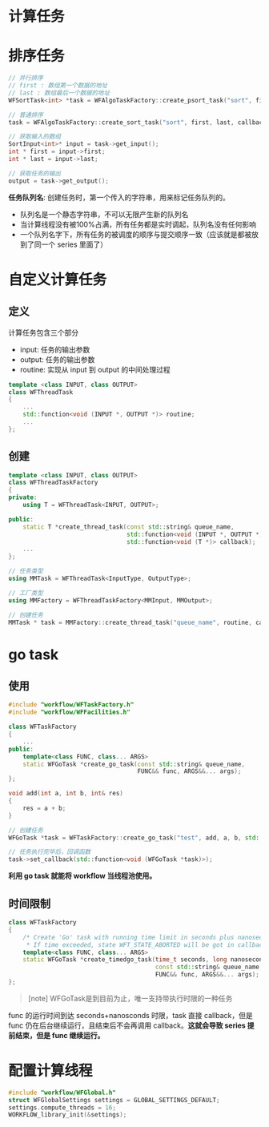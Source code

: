 # 计算任务

# 排序任务

```cpp
// 并行排序
// first : 数组第一个数据的地址
// last : 数组最后一个数据的地址 
WFSortTask<int> *task = WFAlgoTaskFactory::create_psort_task("sort", first, last, callback);

// 普通排序
task = WFAlgoTaskFactory::create_sort_task("sort", first, last, callback);

// 获取输入的数组
SortInput<int>* input = task->get_input();
int * first = input->first;
int * last = input->last;

// 获取任务的输出
output = task->get_output();
```

**任务队列名**: 创建任务时，第一个传入的字符串，用来标记任务队列的。
- 队列名是一个静态字符串，不可以无限产生新的队列名
- 当计算线程没有被100%占满，所有任务都是实时调起，队列名没有任何影响
- 一个队列名字下，所有任务的被调度的顺序与提交顺序一致（应该就是都被放到了同一个 series 里面了）

# 自定义计算任务

## 定义

计算任务包含三个部分
- input: 任务的输出参数
- output: 任务的输出参数
- routine: 实现从 input 到 output 的中间处理过程

```cpp
template <class INPUT, class OUTPUT>
class WFThreadTask
{
    ...
    std::function<void (INPUT *, OUTPUT *)> routine;
    ...
};
```

## 创建

```cpp
template <class INPUT, class OUTPUT>
class WFThreadTaskFactory
{
private:
    using T = WFThreadTask<INPUT, OUTPUT>;

public:
    static T *create_thread_task(const std::string& queue_name,
                                 std::function<void (INPUT *, OUTPUT *)> routine,
                                 std::function<void (T *)> callback);
    ...
};

// 任务类型
using MMTask = WFThreadTask<InputType, OutputType>;

// 工厂类型
using MMFactory = WFThreadTaskFactory<MMInput, MMOutput>;

// 创建任务
MMTask * task = MMFactory::create_thread_task("queue_name", routine, callback);
```

# go task

## 使用

```cpp
#include "workflow/WFTaskFactory.h"
#include "workflow/WFFacilities.h"

class WFTaskFactory
{
    ...
public:
    template<class FUNC, class... ARGS>
    static WFGoTask *create_go_task(const std::string& queue_name,
                                    FUNC&& func, ARGS&&... args);
};

void add(int a, int b, int& res)
{
    res = a + b;
}

// 创建任务
WFGoTask *task = WFTaskFactory::create_go_task("test", add, a, b, std::ref(res));

// 任务执行完毕后，回调函数
task->set_callback(std::function<void (WFGoTask *task)>);
```

**利用 go task 就能将 workflow 当线程池使用。**

## 时间限制

```cpp
class WFTaskFactory
{
    /* Create 'Go' task with running time limit in seconds plus nanoseconds.
     * If time exceeded, state WFT_STATE_ABORTED will be got in callback. */
    template<class FUNC, class... ARGS>
    static WFGoTask *create_timedgo_task(time_t seconds, long nanoseconds,
                                         const std::string& queue_name,
                                         FUNC&& func, ARGS&&... args);
};
```

> [note]
> WFGoTask是到目前为止，唯一支持带执行时限的一种任务

func 的运行时间到达 seconds+nanosconds 时限，task 直接 callback，但是 func 仍在后台继续运行，且结束后不会再调用 callback。**这就会导致 series 提前结束，但是 func 继续运行。**

# 配置计算线程

```cpp
#include "workflow/WFGlobal.h"
struct WFGlobalSettings settings = GLOBAL_SETTINGS_DEFAULT;
settings.compute_threads = 16;
WORKFLOW_library_init(&settings);
```

